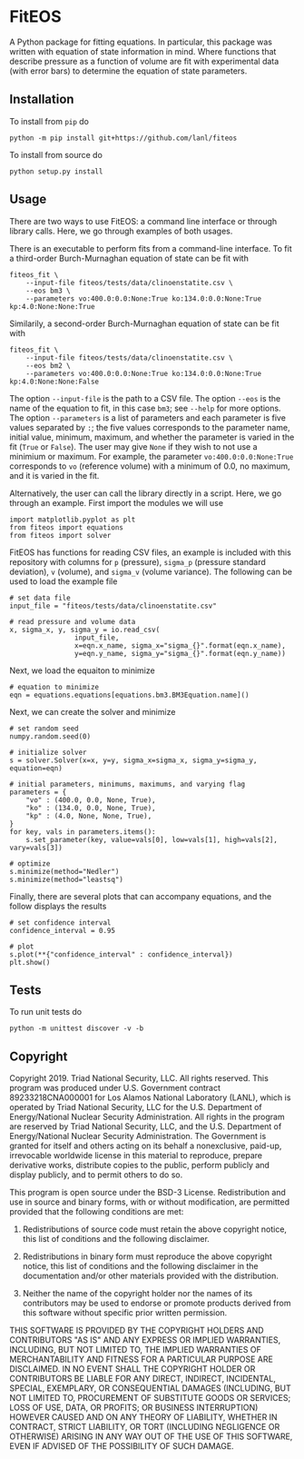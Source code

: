 # FitEOS

A Python package for fitting equations. In particular, this package was written with equation of state information in mind. Where functions that describe pressure as a function of volume are fit with experimental data (with error bars) to determine the equation of state parameters.

## Installation

To install from ``pip`` do
```
python -m pip install git+https://github.com/lanl/fiteos
```

To install from source do
```
python setup.py install
```

## Usage

There are two ways to use FitEOS: a command line interface or through library calls.
Here, we go through examples of both usages.

There is an executable to perform fits from a command-line interface.
To fit a third-order Burch-Murnaghan equation of state can be fit with
```
fiteos_fit \
    --input-file fiteos/tests/data/clinoenstatite.csv \
    --eos bm3 \
    --parameters vo:400.0:0.0:None:True ko:134.0:0.0:None:True kp:4.0:None:None:True
```

Similarily, a second-order Burch-Murnaghan equation of state can be fit with
```
fiteos_fit \
    --input-file fiteos/tests/data/clinoenstatite.csv \
    --eos bm2 \
    --parameters vo:400.0:0.0:None:True ko:134.0:0.0:None:True kp:4.0:None:None:False
```
The option ``--input-file`` is the path to a CSV file.
The option ``--eos`` is the name of the equation to fit, in this case ``bm3``; see ``--help`` for more options.
The option ``--parameters`` is a list of parameters and each parameter is five values separated by ``:``; the five values corresponds to the parameter name, initial value, minimum, maximum, and whether the parameter is varied in the fit (``True`` or ``False``).
The user may give ``None`` if they wish to not use a minimium or maximum.
For example, the parameter ``vo:400.0:0.0:None:True`` corresponds to ``vo`` (reference volume) with a minimum of 0.0, no maximum, and it is varied in the fit.

Alternatively, the user can call the library directly in a script.
Here, we go through an example.
First import the modules we will use
```
import matplotlib.pyplot as plt
from fiteos import equations
from fiteos import solver
```

FitEOS has functions for reading CSV files, an example is included with this repository with columns for ``p`` (pressure), ``sigma_p`` (pressure standard deviation), ``v`` (volume), and ``sigma_v`` (volume variance).
The following can be used to load the example file
```
# set data file
input_file = "fiteos/tests/data/clinoenstatite.csv"

# read pressure and volume data
x, sigma_x, y, sigma_y = io.read_csv(
                input_file,
                x=eqn.x_name, sigma_x="sigma_{}".format(eqn.x_name),
                y=eqn.y_name, sigma_y="sigma_{}".format(eqn.y_name))
```

Next, we load the equaiton to minimize
```
# equation to minimize
eqn = equations.equations[equations.bm3.BM3Equation.name]()
```

Next, we can create the solver and minimize
```
# set random seed
numpy.random.seed(0)

# initialize solver
s = solver.Solver(x=x, y=y, sigma_x=sigma_x, sigma_y=sigma_y, equation=eqn)

# initial parameters, minimums, maximums, and varying flag
parameters = {
    "vo" : (400.0, 0.0, None, True),
    "ko" : (134.0, 0.0, None, True),
    "kp" : (4.0, None, None, True),
}
for key, vals in parameters.items():
    s.set_parameter(key, value=vals[0], low=vals[1], high=vals[2], vary=vals[3])

# optimize
s.minimize(method="Nedler")
s.minimize(method="leastsq")
```

Finally, there are several plots that can accompany equations, and the follow displays the results
```
# set confidence interval
confidence_interval = 0.95

# plot
s.plot(**{"confidence_interval" : confidence_interval})
plt.show()
```

## Tests

To run unit tests do
```
python -m unittest discover -v -b
```

## Copyright

Copyright 2019. Triad National Security, LLC. All rights reserved.
This program was produced under U.S. Government contract 89233218CNA000001 for Los Alamos National Laboratory (LANL), which is operated by Triad National Security, LLC for the U.S. Department of Energy/National Nuclear Security Administration.
All rights in the program are reserved by Triad National Security, LLC, and the U.S. Department of Energy/National Nuclear Security Administration.
The Government is granted for itself and others acting on its behalf a nonexclusive, paid-up, irrevocable worldwide license in this material to reproduce, prepare derivative works, distribute copies to the public, perform publicly and display publicly, and to permit others to do so.

This program is open source under the BSD-3 License. Redistribution and use in source and binary forms, with or without modification, are permitted provided that the following conditions are met:

1. Redistributions of source code must retain the above copyright notice, this list of conditions and the following disclaimer.

2. Redistributions in binary form must reproduce the above copyright notice, this list of conditions and the following disclaimer in the documentation and/or other materials provided with the distribution.

3. Neither the name of the copyright holder nor the names of its contributors may be used to endorse or promote products derived from this software without specific prior written permission.

THIS SOFTWARE IS PROVIDED BY THE COPYRIGHT HOLDERS AND CONTRIBUTORS "AS IS" AND ANY EXPRESS OR IMPLIED WARRANTIES, INCLUDING, BUT NOT LIMITED TO, THE IMPLIED WARRANTIES OF MERCHANTABILITY AND FITNESS FOR A PARTICULAR PURPOSE ARE DISCLAIMED. IN NO EVENT SHALL THE COPYRIGHT HOLDER OR CONTRIBUTORS BE LIABLE FOR ANY DIRECT, INDIRECT, INCIDENTAL, SPECIAL, EXEMPLARY, OR CONSEQUENTIAL DAMAGES (INCLUDING, BUT NOT LIMITED TO, PROCUREMENT OF SUBSTITUTE GOODS OR SERVICES; LOSS OF USE, DATA, OR PROFITS; OR BUSINESS INTERRUPTION) HOWEVER CAUSED AND ON ANY THEORY OF LIABILITY, WHETHER IN CONTRACT, STRICT LIABILITY, OR TORT (INCLUDING NEGLIGENCE OR OTHERWISE) ARISING IN ANY WAY OUT OF THE USE OF THIS SOFTWARE, EVEN IF ADVISED OF THE POSSIBILITY OF SUCH DAMAGE.

